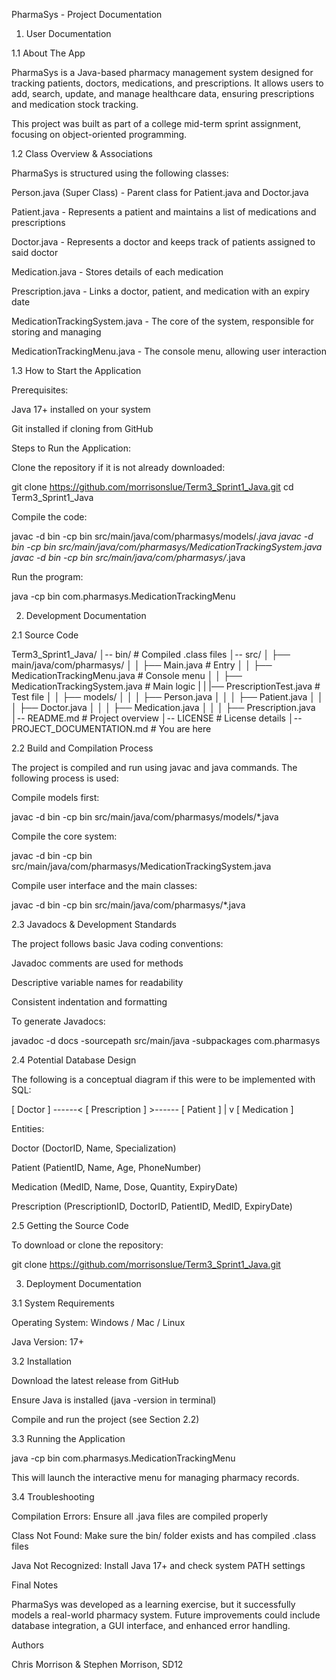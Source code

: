 PharmaSys - Project Documentation

1. User Documentation

1.1 About The App

PharmaSys is a Java-based pharmacy management system designed for tracking patients, doctors, medications, and prescriptions. It allows users to add, search, update, and manage healthcare data, ensuring prescriptions and medication stock tracking.

This project was built as part of a college mid-term sprint assignment, focusing on object-oriented programming.

1.2 Class Overview & Associations

PharmaSys is structured using the following classes:

Person.java (Super Class) - Parent class for Patient.java and Doctor.java

Patient.java - Represents a patient and maintains a list of medications and prescriptions

Doctor.java - Represents a doctor and keeps track of patients assigned to said doctor

Medication.java - Stores details of each medication

Prescription.java - Links a doctor, patient, and medication with an expiry date

MedicationTrackingSystem.java - The core of the system, responsible for storing and managing

MedicationTrackingMenu.java - The console menu, allowing user interaction

1.3 How to Start the Application

Prerequisites:

Java 17+ installed on your system

Git installed if cloning from GitHub

Steps to Run the Application:

Clone the repository if it is not already downloaded:

git clone https://github.com/morrisonslue/Term3_Sprint1_Java.git
cd Term3_Sprint1_Java

Compile the code:

javac -d bin -cp bin src/main/java/com/pharmasys/models/_.java
javac -d bin -cp bin src/main/java/com/pharmasys/MedicationTrackingSystem.java
javac -d bin -cp bin src/main/java/com/pharmasys/_.java

Run the program:

java -cp bin com.pharmasys.MedicationTrackingMenu

2. Development Documentation

2.1 Source Code

Term3_Sprint1_Java/
│-- bin/ # Compiled .class files
│-- src/
│ ├── main/java/com/pharmasys/
│ │ ├── Main.java # Entry
│ │ ├── MedicationTrackingMenu.java # Console menu
│ │ ├── MedicationTrackingSystem.java # Main logic
| | |── PrescriptionTest.java # Test file
│ │ ├── models/
│ │ │ ├── Person.java
│ │ │ ├── Patient.java
│ │ │ ├── Doctor.java
│ │ │ ├── Medication.java
│ │ │ ├── Prescription.java
│-- README.md # Project overview
│-- LICENSE # License details
│-- PROJECT_DOCUMENTATION.md # You are here

2.2 Build and Compilation Process

The project is compiled and run using javac and java commands. The following process is used:

Compile models first:

javac -d bin -cp bin src/main/java/com/pharmasys/models/\*.java

Compile the core system:

javac -d bin -cp bin src/main/java/com/pharmasys/MedicationTrackingSystem.java

Compile user interface and the main classes:

javac -d bin -cp bin src/main/java/com/pharmasys/\*.java

2.3 Javadocs & Development Standards

The project follows basic Java coding conventions:

Javadoc comments are used for methods

Descriptive variable names for readability

Consistent indentation and formatting

To generate Javadocs:

javadoc -d docs -sourcepath src/main/java -subpackages com.pharmasys

2.4 Potential Database Design

The following is a conceptual diagram if this were to be implemented with SQL:

[ Doctor ] ------< [ Prescription ] >------ [ Patient ]
|
v
[ Medication ]

Entities:

Doctor (DoctorID, Name, Specialization)

Patient (PatientID, Name, Age, PhoneNumber)

Medication (MedID, Name, Dose, Quantity, ExpiryDate)

Prescription (PrescriptionID, DoctorID, PatientID, MedID, ExpiryDate)

2.5 Getting the Source Code

To download or clone the repository:

git clone https://github.com/morrisonslue/Term3_Sprint1_Java.git

3. Deployment Documentation

3.1 System Requirements

Operating System: Windows / Mac / Linux

Java Version: 17+

3.2 Installation

Download the latest release from GitHub

Ensure Java is installed (java -version in terminal)

Compile and run the project (see Section 2.2)

3.3 Running the Application

java -cp bin com.pharmasys.MedicationTrackingMenu

This will launch the interactive menu for managing pharmacy records.

3.4 Troubleshooting

Compilation Errors: Ensure all .java files are compiled properly

Class Not Found: Make sure the bin/ folder exists and has compiled .class files

Java Not Recognized: Install Java 17+ and check system PATH settings

Final Notes

PharmaSys was developed as a learning exercise, but it successfully models a real-world pharmacy system. Future improvements could include database integration, a GUI interface, and enhanced error handling.

Authors

Chris Morrison & Stephen Morrison, SD12
